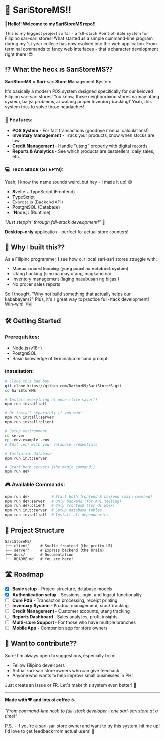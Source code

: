 # 🏪 SariStoreMS!!

🌟**Hello!! Welcome to my SariStoreMS repo!!**

This is my biggest project so far - a full-stack Point-of-Sale system for Filipino sari-sari stores! What started as a simple command-line program during my 1st year college has now evolved into this web application. From terminal commands to fancy web interfaces - that's character development right there! 😎

## ⁉️ What the heck is SariStoreMS??

**SariStoreMS** = **Sari**-sari **Store** **M**anagement **S**ystem

It's basically a modern POS system designed specifically for our beloved Filipino sari-sari stores! You know, those neighborhood stores na may utang system, barya problems, at walang proper inventory tracking? Yeah, this system tries to solve those headaches!

### 🎯 Features:
- **POS System** - For fast transactions (goodbye manual calculations!)
- **Inventory Management** - Track your products, know when stocks are low
- **Credit Management** - Handle "utang" properly with digital records
- **Reports & Analytics** - See which products are bestsellers, daily sales, etc.

### 💻 Tech Stack (STEP'N):
Yeah, I know the name sounds weird, but hey - I made it up! 😅

- **S**velte + TypeScript (Frontend)
- **T**ypeScript 
- **E**xpress.js (Backend API)
- **P**ostgreSQL (Database)
- **'N**ode.js (Runtime)

*"Just steppin' through full-stack development!"* 🕺

**Desktop-only** application - perfect for actual store counters!

## 🚀 Why I built this??

As a Filipino programmer, I see how our local sari-sari stores struggle with:
- Manual record keeping (yung papel na notebook system)
- Utang tracking (sino ba may utang, magkano na)
- Inventory management (laging nauubusan ng bigas!)
- No proper sales reports

So I thought, "Why not build something that actually helps our kababayans?" Plus, it's a great way to practice full-stack development! Win-win! 🇵🇭

## 🛠 Getting Started

### Prerequisites:
- Node.js (v18+)
- PostgreSQL 
- Basic knowledge of terminal/command prompt

### Installation:
```bash
# Clone this bad boy
git clone https://github.com/Darkuz69/SariStoreMS.git
cd SariStoreMS

# Install everything at once (life saver!)
npm run install:all

# Or install separately if you want
npm run install:server
npm run install:client

# Setup environment
cd server
cp .env.example .env
# Edit .env with your database credentials

# Initialize database
npm run init:server

# Start both servers (the magic command!)
npm run dev
```

### 🎮 Available Commands:
```bash
npm run dev          # Start both frontend & backend (main command)
npm run dev:server   # Only backend (for API testing)
npm run dev:client   # Only frontend (for UI work)
npm run init:server  # Setup database tables
npm run install:all  # Install all dependencies
```

## 📁 Project Structure
```
SariStoreMS/
├── client/     # Svelte frontend (the pretty UI)
├── server/     # Express backend (the brain)
├── docs/       # Documentation 
└── README.md   # You are here!
```

## 🛣 Roadmap

- [x] **Basic setup** - Project structure, database models
- [x] **Authentication setup** - Sessions, login, and logout functionality
- [ ] **Core POS** - Transaction processing, receipt printing
- [ ] **Inventory System** - Product management, stock tracking  
- [ ] **Credit Management** - Customer accounts, utang tracking
- [ ] **Reports Dashboard** - Sales analytics, profit insights
- [ ] **Multi-store Support** - For those who have multiple branches
- [ ] **Mobile App** - Companion app for store owners

## 🤝 Want to contribute??

Sure! I'm always open to suggestions, especially from:
- Fellow Filipino developers
- Actual sari-sari store owners who can give feedback
- Anyone who wants to help improve small businesses in PH!

Just create an issue or PR. Let's make this system even better! 💪

---

**Made with ❤️ and lots of coffee** ☕

*"From command-line noob to full-stack developer - one sari-sari store at a time!"* 

P.S. - If you're a sari-sari store owner and want to try this system, hit me up! I'd love to get feedback from actual users! 🏪
